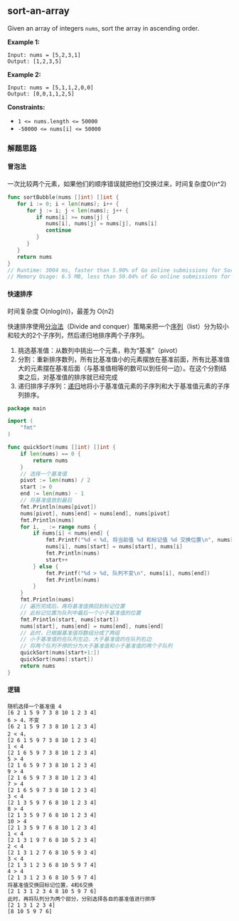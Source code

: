 ## sort-an-array

Given an array of integers `nums`, sort the array in ascending order.

**Example 1:**

```
Input: nums = [5,2,3,1]
Output: [1,2,3,5]
```

**Example 2:**

```
Input: nums = [5,1,1,2,0,0]
Output: [0,0,1,1,2,5]
```

**Constraints:**

- `1 <= nums.length <= 50000`
- `-50000 <= nums[i] <= 50000`

### 解题思路

#### 冒泡法

一次比较两个元素，如果他们的顺序错误就把他们交换过来，时间复杂度O(n^2)

```go
func sortBubble(nums []int) []int {
   for i := 0; i < len(nums); i++ {
      for j := i; j < len(nums); j++ {
         if nums[i] >= nums[j] {
            nums[i], nums[j] = nums[j], nums[i]
            continue
         }
      }
   }
   return nums
}
// Runtime: 3004 ms, faster than 5.90% of Go online submissions for Sort an Array.
// Memory Usage: 6.5 MB, less than 59.04% of Go online submissions for Sort an Array.
```

#### 快速排序

时间复杂度 O(nlog(n))，最差为 O(n2)

快速排序使用[分治法](https://zh.wikipedia.org/wiki/分治法)（Divide and conquer）策略来把一个[序列](https://zh.wikipedia.org/wiki/序列)（list）分为较小和较大的2个子序列，然后递归地排序两个子序列。

1. 挑选基准值：从数列中挑出一个元素，称为“基准”（pivot）
2. 分割：重新排序数列，所有比基准值小的元素摆放在基准前面，所有比基准值大的元素摆在基准后面（与基准值相等的数可以到任何一边）。在这个分割结束之后，对基准值的排序就已经完成
3. 递归排序子序列：[递归](https://zh.wikipedia.org/wiki/递归)地将小于基准值元素的子序列和大于基准值元素的子序列排序。

```go
package main

import (
	"fmt"
)

func quickSort(nums []int) []int {
	if len(nums) == 0 {
		return nums
	}
	// 选择一个基准值
	pivot := len(nums) / 2
	start := 0
	end := len(nums) - 1
	// 将基准值放到最后
	fmt.Println(nums[pivot])
	nums[pivot], nums[end] = nums[end], nums[pivot]
	fmt.Println(nums)
	for i, _ := range nums {
		if nums[i] < nums[end] {
			fmt.Printf("%d < %d, 将当前值 %d 和标记值 %d 交换位置\n", nums[i], nums[end], nums[i], nums[start])
			nums[i], nums[start] = nums[start], nums[i]
			fmt.Println(nums)
			start++
		} else {
			fmt.Printf("%d > %d, 队列不变\n", nums[i], nums[end])
			fmt.Println(nums)
		}
	}
	fmt.Println(nums)
	// 遍历完成后，再将基准值换回到标记位置
	// 此标记位置为队列中最后一个小于基准值的位置
	fmt.Println(start, nums[start])
	nums[start], nums[end] = nums[end], nums[end]
	// 此时，已根据基准值将数组分成了两组
	// 小于基准值的在队列左边，大于基准值的在队列右边
	// 将两个队列不停的分为大于基准值和小于基准值的两个子队列
	quickSort(nums[start+1:])
	quickSort(nums[:start])
	return nums
}
```

#### 逻辑

```
随机选择一个基准值 4
[6 2 1 5 9 7 3 8 10 1 2 3 4]
6 > 4，不变
[6 2 1 5 9 7 3 8 10 1 2 3 4]
2 < 4，
[2 6 1 5 9 7 3 8 10 1 2 3 4]
1 < 4
[2 1 6 5 9 7 3 8 10 1 2 3 4]
5 > 4
[2 1 6 5 9 7 3 8 10 1 2 3 4]
9 > 4
[2 1 6 5 9 7 3 8 10 1 2 3 4]
7 > 4
[2 1 6 5 9 7 3 8 10 1 2 3 4]
3 < 4
[2 1 3 5 9 7 6 8 10 1 2 3 4]
8 > 4
[2 1 3 5 9 7 6 8 10 1 2 3 4]
10 > 4
[2 1 3 5 9 7 6 8 10 1 2 3 4]
1 < 4
[2 1 3 1 9 7 6 8 10 5 2 3 4]
2 < 4
[2 1 3 1 2 7 6 8 10 5 9 3 4]
3 < 4
[2 1 3 1 2 3 6 8 10 5 9 7 4]
4 > 4
[2 1 3 1 2 3 6 8 10 5 9 7 4]
将基准值交换回标记位置，4和6交换
[2 1 3 1 2 3 4 8 10 5 9 7 6]
此时，再将队列分为两个部分，分别选择各自的基准值进行排序
[2 1 3 1 2 3 4] 
[8 10 5 9 7 6]

```



